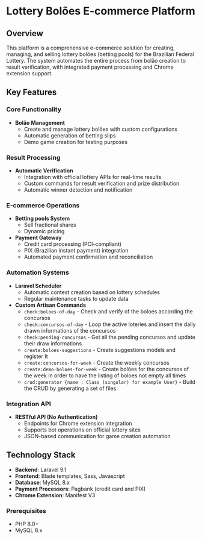 # Lottery Bolões E-commerce Platform

## Overview
This platform is a comprehensive e-commerce solution for creating, managing, and selling lottery bolões (betting pools) for the Brazilian Federal Lottery. The system automates the entire process from bolão creation to result verification, with integrated payment processing and Chrome extension support.

## Key Features

### Core Functionality
- **Bolão Management**
  - Create and manage lottery bolões with custom configurations
  - Automatic generation of betting slips
  - Demo game creation for testing purposes

### Result Processing
- **Automatic Verification**
  - Integration with official lottery APIs for real-time results
  - Custom commands for result verification and prize distribution
  - Automatic winner detection and notification

### E-commerce Operations
- **Betting pools System**
  - Sell fractional shares
  - Dynamic pricing
- **Payment Gateway**
  - Credit card processing (PCI-compliant)
  - PIX (Brazilian instant payment) integration
  - Automated payment confirmation and reconciliation

### Automation Systems
- **Laravel Scheduler**
  - Automatic contest creation based on lottery schedules
  - Regular maintenance tasks to update data
- **Custom Artisan Commands**
  - `check:boloes-of-day` - Check and verify of the boloes according the concursos
  - `check:concursos-of-day` - Loop the active loteries and insert the daily drawn informations of the concursos
  - `check:pending-concursos` - Get all the pending concursos and update their draw informations
  - `create:boloes-suggestions` - Create suggestions models and register It
  - `create:concursos-for-week` - Create the weekly concursos
  - `create:demo-boloes-for-week` - Create bolões for the concursos of the week in order to have the listing of boloes not empty all times
  - `crud:generator {name : Class (singular) for example User}` - Build the CRUD by generating a set of files

### Integration API
- **RESTful API (No Authentication)**
  - Endpoints for Chrome extension integration
  - Supports bot operations on official lottery sites
  - JSON-based communication for game creation automation

## Technology Stack
- **Backend**: Laravel 9.1
- **Frontend**: Blade templates, Sass, Javascript
- **Database**: MySQL 8.x
- **Payment Processors**: Pagbank (credit card and PIX)
- **Chrome Extension**: Manifest V3

### Prerequisites
- PHP 8.0+
- MySQL 8.x